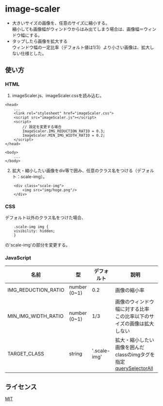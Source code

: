 # image-scaler
- 大きいサイズの画像を、任意のサイズに縮小する。  
縮小しても画像幅がウィンドウからはみ出てしまう場合は、画像幅＝ウィンドウ幅にする。  
- タップしたら画像を拡大する  
ウィンドウ幅の一定比率（デフォルト値は1/3）より小さい画像は、拡大しない仕様とした。  

## 使い方

### HTML
1. imageScaler.js、imageScaler.cssを読み込む。
```
<head>
    ...
    <link rel="stylesheet" href="imageScaler.css">
    <script src="imageScaler.js"></script>
    <script>
        // 設定を変更する場合
        ImageScaler.IMG_REDUCTION_RATIO = 0.3;
        ImageScaler.MIN_IMG_WIDTH_RATIO = 0.2;
    </script>
</head>

<body>
    ...
</body>
```
2. 拡大・縮小したい画像をdiv等で囲み、任意のクラス名をつける（デフォルト：scale-img）。
```
    <div class="scale-img">
        <img src="img/hoge.png"/>
    </div>
```
### CSS
デフォルト以外のクラス名をつけた場合、
```
    .scale-img img {
    visibility: hidden;
    }
```
の'scale-img'の部分を変更する。


### JavaScript

| 名前 | 型 | デフォルト | 説明 |
| -- | -- | -- | -- |
|IMG_REDUCTION_RATIO | number (0~1) | 0.2 | 画像の縮小率 |
|MIN_IMG_WIDTH_RATIO | number (0~1) | 1/3 | 画像のウィンドウ幅に対する比率 　<br>この比率以下のサイズの画像は拡大しない|
|TARGET_CLASS | string | '.scale-img' | 拡大・縮小したい画像を囲んだclassのimgタグを指定<br> [querySelectorAll](https://developer.mozilla.org/ja/docs/Web/API/Document/querySelectorAll)|

## ライセンス

[MIT](https://github.com/mgo03/image-scaler/blob/main/LICENSE)